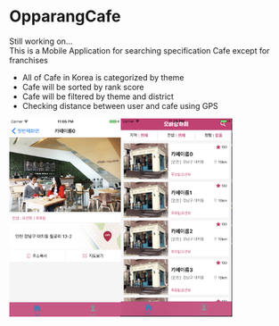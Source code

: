 # OpparangCafe
Still working on...<br>
This is a Mobile Application for searching specification Cafe except for franchises <br>

- All of Cafe in Korea is categorized by theme<br>
- Cafe will be sorted by rank score <br>
- Cafe will be filtered by theme and district<br>
- Checking distance between user and cafe using GPS<br>
 
<div style="display:flex;">
<img src="https://github.com/maestrolsj/OpparangCafe/blob/master/src/img/screenShot/cafeDetail.png?raw=true" width="200">
<img src="https://github.com/maestrolsj/OpparangCafe/blob/master/src/img/screenShot/cafeList.png?raw=true"   width="200">
</div>


